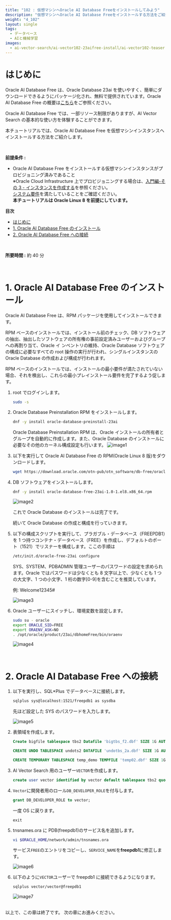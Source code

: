 ```yaml
---
title: "102 : 仮想マシンへOracle AI Database Freeをインストールしてみよう"
description: "仮想マシンへOracle AI Database Freeをインストールする方法をご紹介します。"
weight: "4_102"
layout: single
tags:
  - データベース
  - AIと機械学習
images:
  - ai-vector-search/ai-vector102-23aifree-install/ai-vector102-teaser.png
---
```


<a id="anchor0"></a>

# はじめに

Oracle AI Database Free は、Oracle Database 23ai を使いやすく、簡単にダウンロードできるようにパッケージ化され、無料で提供されています。Oracle AI Database Free の概要は[こちら](https://www.oracle.com/jp/database/free/)をご参照ください。

Oracle AI Database Free では、一部リソース制限がありますが、AI Vector Search の基本的な使い方を体験することができます。

本チュートリアルでは、Oracle AI Database Free を仮想マシンインスタンスへインストールする方法をご紹介します。

<br>

**前提条件 :**

- Oracle AI Database Free をインストールする仮想マシンインスタンスがプロビジョニング済みであること
  <br>※Oracle Cloud Infrastructure 上でプロビジョニングする場合は、[入門編-その 3 - インスタンスを作成する](/ocitutorials/beginners/creating-compute-instance)を参照ください。
  <br>[システム要件](https://docs.oracle.com/en/database/oracle/oracle-database/23/xeinl/requirements.html#GUID-427FACD2-F623-4BFA-AB3E-4FE283396547)を満たしていることをご確認ください。
  <br>**本チュートリアルは Oracle Linux 8 を前提にしています。**

**目次**

- [はじめに](#はじめに)
- [1. Oracle AI Database Free のインストール](#1-oracle-database-23ai-freeのインストール)
- [2. Oracle AI Database Free への接続](#2-oracle-database-23ai-freeへの接続)

<br>

**所要時間 :** 約 40 分

<a id="anchor1"></a>
<br>

# 1. Oracle AI Database Free のインストール

Oracle AI Database Free は、RPM パッケージを使用してインストールできます。

RPM ベースのインストールでは、インストール前のチェック、DB ソフトウェアの抽出、抽出したソフトウェアの所有権の事前設定済みユーザーおよびグループへの再割り当て、Oracle イ ンベントリの維持、Oracle Database ソフトウェアの構成に必要なすべての root 操作の実行が行われ、シングルインスタンスの Oracle Database の作成および構成が行われます。

RPM ベースのインストールでは、インストールの最小要件が満たされていない場合、それを検出し、これらの最小プレインストール要件を完了するよう促します。

1. root でログインします。

   ```sh
   sudo -s
   ```

1. Oracle Database Preinstallation RPM をインストールします。

   ```sh
   dnf -y install oracle-database-preinstall-23ai
   ```

   Oracle Database Preinstallation RPM は、Oracle インストールの所有者とグループを自動的に作成します。また、Oracle Database のインストールに必要なその他のカーネル構成設定も行います。
   ![image1](image1.png)

1. 以下を実行して Oracle AI Database Free の RPM(Oracle Linux 8 版)をダウンロードします。
   ```sh
   wget https://download.oracle.com/otn-pub/otn_software/db-free/oracle-database-free-23ai-1.0-1.el8.x86_64.rpm
   ```
1. DB ソフトウェアをインストールします。

   ```sh
   dnf -y install oracle-database-free-23ai-1.0-1.el8.x86_64.rpm
   ```

   ![image2](image2.png)

   これで Oracle Database のインストールは完了です。

   続いて Oracle Database の作成と構成を行っていきます。

1. 以下の構成スクリプトを実行して、プラガブル・データベース（FREEPDB1）を 1 つ持つコンテナ・データベース（FREE）を作成し、デフォルトのポート（1521）でリスナーを構成します。ここの手順は

   ```sh
   /etc/init.d/oracle-free-23ai configure
   ```

   SYS、SYSTEM、PDBADMIN 管理ユーザーのパスワードの設定を求められます。Oracle ではパスワードは少なくとも 8 文字以上で、少なくとも 1 つの大文字、1 つの小文字、1 桁の数字[0-9]を含むことを推奨しています。

   例: Welcome12345#

   ![image3](image3.png)

1. Oracle ユーザーにスイッチし、環境変数を設定します。

   ```sh
   sudo su - oracle
   export ORACLE_SID=FREE
   export ORAENV_ASK=NO
   . /opt/oracle/product/23ai/dbhomeFree/bin/oraenv
   ```

   ![image4](image4.png)

<a id="anchor1"></a>
<br>

# 2. Oracle AI Database Free への接続

1. 以下を実行し、SQL\*Plus でデータベースに接続します。

   ```sh
   sqlplus sys@localhost:1521/freepdb1 as sysdba
   ```

   先ほど設定した SYS のパスワードを入力します。

   ![image5](image5.png)

1. 表領域を作成します。

   ```sql
   Create bigfile tablespace tbs2 Datafile 'bigtbs_f2.dbf' SIZE 1G AUTOEXTEND ON next 32m maxsize unlimited extent management local segment space management auto;
   ```

   ```sql
   CREATE UNDO TABLESPACE undots2 DATAFILE 'undotbs_2a.dbf' SIZE 1G AUTOEXTEND ON RETENTION GUARANTEE;
   ```

   ```sql
   CREATE TEMPORARY TABLESPACE temp_demo TEMPFILE 'temp02.dbf' SIZE 1G reuse AUTOEXTEND ON next 32m maxsize unlimited extent management local uniform size 1m;
   ```

1. AI Vector Search 用のユーザー`VECTOR`を作成します。

   ```sql
   create user vector identified by vector default tablespace tbs2 quota unlimited on tbs2;
   ```

1. `Vector`に開発者用のロール`DB_DEVELOPER_ROLE`を付与します。

   ```sql
   grant DB_DEVELOPER_ROLE to vector;
   ```

   一度 OS に戻ります。

   ```
   exit
   ```

1. tnsnames.ora に PDB(freepdb1)のサービス名を追加します。

   ```sh
   vi $ORACLE_HOME/network/admin/tnsnames.ora
   ```

   サービス`FREE`のエントリをコピーし、`SERVICE_NAME`を**freepdb1**に修正します。

   ![image6](image6.png)

1. 以下のように`VECTOR`ユーザーで freepdb1 に接続できるようになります。

   ```sh
   sqlplus vector/vector@freepdb1
   ```

   ![image7](image7.png)

<br>
以上で、この章は終了です。  
次の章にお進みください。
